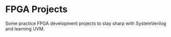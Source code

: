 # FPGA Projects

Some practice FPGA development projects to stay sharp with SystemVerilog and learning UVM.
